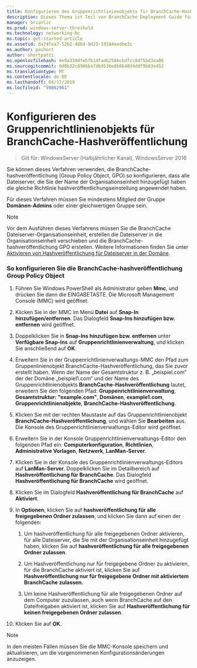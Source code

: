 ```yaml
---
title: Konfigurieren des Gruppenrichtlinienobjekts für BranchCache-Hashveröffentlichung
description: Dieses Thema ist Teil von BranchCache Deployment Guide für Windows Server 2016, die veranschaulicht, wie Sie BranchCache in verteilter und gehosteter Cachemodus zur Optimierung der WAN-bandbreitennutzung in Zweigstellen bereitstellen
manager: brianlic
ms.prod: windows-server-threshold
ms.technology: networking-bc
ms.topic: get-started-article
ms.assetid: da74fea7-52b2-4d6d-9d21-19184eedbe3c
ms.author: pashort
author: shortpatti
ms.openlocfilehash: 6e9a338dfebfb1dfadb258bcbdfcc8d75bd3ea86
ms.sourcegitcommit: 0d0b32c8986ba7db9536e0b8648d4ddf9b03e452
ms.translationtype: MT
ms.contentlocale: de-DE
ms.lasthandoff: 04/17/2019
ms.locfileid: "59862961"
---
```

# <a name="configure-the-branchcache-hash-publication-group-policy-object"></a>Konfigurieren des Gruppenrichtlinienobjekts für BranchCache-Hashveröffentlichung

>Gilt für: WindowsServer (Halbjährlicher Kanal), WindowsServer 2016

Sie können dieses Verfahren verwenden, die BranchCache-hashveröffentlichung (Group Policy Object, GPO) so konfigurieren, dass alle Dateiserver, die Sie der Name der Organisationseinheit hinzugefügt haben die gleiche Richtlinie hashveröffentlichungseinstellung angewendet haben.  
  
Für dieses Verfahren müssen Sie mindestens Mitglied der Gruppe **Domänen-Admins** oder einer gleichwertigen Gruppe sein.  
  
> [!NOTE]  
> Vor dem Ausführen dieses Verfahrens müssen Sie die BranchCache Dateiserver-Organisationseinheit, erstellen die Dateiserver in die Organisationseinheit verschieben und die BranchCache-hashveröffentlichung GPO erstellen. Weitere Informationen finden Sie unter [Aktivieren von Hashveröffentlichung für Dateiserver in der Domäne](../../branchcache/deploy/Enable-Hash-Publication-for-Domain-Member-File-Servers.md).  
  
### <a name="to-configure-the-branchcache-hash-publication-group-policy-object"></a>So konfigurieren Sie die BranchCache-hashveröffentlichung Group Policy Object  
  
1.  Führen Sie Windows PowerShell als Administrator geben **Mmc**, und drücken Sie dann die EINGABETASTE. Die Microsoft Management Console (MMC) wird geöffnet.  
  
2.  Klicken Sie in der MMC im Menü **Datei** auf **Snap-In hinzufügen/entfernen**. Das Dialogfeld **Snap-Ins hinzufügen bzw. entfernen** wird geöffnet.  
  
3.  Doppelklicken Sie in **Snap-Ins hinzufügen bzw. entfernen** unter **Verfügbare Snap-Ins** auf **Gruppenrichtlinienverwaltung**, und klicken Sie anschließend auf **OK**.  
  
4.  Erweitern Sie in der Gruppenrichtlinienverwaltungs-MMC den Pfad zum Gruppenlinienobjekt BranchCache-Hashveröffentlichung, das Sie zuvor erstellt haben. Wenn der Name der Gesamtstruktur z. B. „beispiel.com“ der der Domäne „beispiel1.com“ und der Name des Gruppenrichtlinienobjekts **BranchCache-Hashveröffentlichung** lautet, erweitern Sie den folgenden Pfad: **Gruppenrichtlinienverwaltung**, **Gesamtstruktur: "example.com"**, **Domänen**, **example1.com**, **Gruppenrichtlinienobjekte**,  **BranchCache-Hashveröffentlichung**.  
  
5.  Klicken Sie mit der rechten Maustaste auf das Gruppenrichtlinienobjekt **BranchCache-Hashveröffentlichung**, und wählen Sie **Bearbeiten** aus. Die Konsole des Gruppenrichtlinienverwaltungs-Editor wird geöffnet.  
  
6.  Erweitern Sie in der Konsole Gruppenrichtlinienverwaltungs-Editor den folgenden Pfad ein: **Computerkonfiguration**, **Richtlinien**, **Administrative Vorlagen**, **Netzwerk**, **LanMan-Server**.  
  
7.  Klicken Sie in der Konsole des Gruppenrichtlinienverwaltungs-Editors auf **LanMan-Server**. Doppelklicken Sie im Detailbereich auf **Hashveröffentlichung für BranchCache**. Das Dialogfeld **Hashveröffentlichung für BranchCache** wird geöffnet.  
  
8.  Klicken Sie im Dialogfeld **Hashveröffentlichung für BranchCache** auf **Aktiviert**.  
  
9. In **Optionen**, klicken Sie auf **hashveröffentlichung für alle freigegebenen Ordner zulassen**, und klicken Sie dann auf einen der folgenden:  
  
    1.  Um hashveröffentlichung für alle freigegebenen Ordner aktivieren, für alle Dateiserver, die Sie mit der Organisationseinheit hinzugefügt haben, klicken Sie auf **hashveröffentlichung für alle freigegebenen Ordner zulassen**.  
  
    2.  Um Hashveröffentlichung nur für freigegebene Ordner zu aktivieren, für die BranchCache aktiviert ist, klicken Sie auf **Hashveröffentlichung nur für freigegebene Ordner mit aktiviertem BranchCache zulassen.**  
  
    3.  Um keine Hashveröffentlichung für alle freigegebenen Ordner auf dem Computer zuzulassen, auch wenn BranchCache auf den Dateifreigaben aktiviert ist, klicken Sie auf **Hashveröffentlichung für keinen freigegebenen Ordner zulassen**.  
  
10. Klicken Sie auf **OK**.  
  
> [!NOTE]  
> In den meisten Fällen müssen Sie die MMC-Konsole speichern und aktualisieren, um die vorgenommenen Konfigurationsänderungen anzuzeigen.  
  


